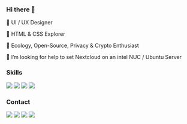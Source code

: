 ### Hi there 👋

🌳 UI / UX Designer

🌿 HTML & CSS Explorer

🌱 Ecology, Open-Source, Privacy & Crypto Enthusiast

🤔 I’m looking for help to set Nextcloud on an intel NUC / Ubuntu Server


### Skills

[<img src ="https://img.shields.io/badge/HTML5-%234e42f9.svg?&style=for-the-badge&logo=&logoColor=white%22">]()
[<img src ="https://img.shields.io/badge/CSS3-%23faf0a3.svg?&style=for-the-badge&logo=&logoColor=white%22">]()
[<img src ="https://img.shields.io/badge/UI Design-%23f58f8d.svg?&style=for-the-badge&logo=&logoColor=white%22">]()
[<img src ="https://img.shields.io/badge/UX Design-%23cb355f.svg?&style=for-the-badge&logo=&logoColor=white%22">]()


### Contact

[<img src ="https://img.shields.io/badge/website-%23C9F9FF.svg?&style=for-the-badge&logo=&logoColor=white%22">](https://cyrillebesson.ch/)
[<img src="https://img.shields.io/badge/twitter-%231DA1F2.svg?&style=for-the-badge&logo=twitter&logoColor=white" />](https://twitter.com/cyrillebesson) 
[<img src="https://img.shields.io/badge/linkedin-%230077B5.svg?&style=for-the-badge&logo=linkedin&logoColor=white" />](https://www.linkedin.com/in/cyrillebesson)
[<img src = "https://img.shields.io/badge/buymeacoffee-%23ffdd00.svg?&style=for-the-badge&logo=coffeescript&logoColor=black">](https://www.buymeacoffee.com/cyrillebesson)
